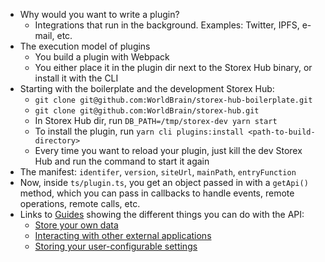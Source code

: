 - Why would you want to write a plugin?
  - Integrations that run in the background. Examples: Twitter, IPFS, e-mail, etc.
- The execution model of plugins
  - You build a plugin with Webpack
  - You either place it in the plugin dir next to the Storex Hub binary, or install it with the CLI
- Starting with the boilerplate and the development Storex Hub:
  - `git clone git@github.com:WorldBrain/storex-hub-boilerplate.git`
  - `git clone git@github.com:WorldBrain/storex-hub.git`
  - In Storex Hub dir, run `DB_PATH=/tmp/storex-dev yarn start`
  - To install the plugin, run `yarn cli plugins:install <path-to-build-directory>`
  - Every time you want to reload your plugin, just kill the dev Storex Hub and run the command to start it again
- The manifest: `identifer`, `version`, `siteUrl`, `mainPath`, `entryFunction`
- Now, inside `ts/plugin.ts`, you get an object passed in with a `getApi()` method, which you can pass in callbacks to handle events, remote operations, remote calls, etc.
- Links to [Guides](/storex-hub/guides/) showing the different things you can do with the API:
  - [Store your own data](/storex-hub/guides/storing-data/)
  - [Interacting with other external applications](/storex-hub/guides/remote-apps/)
  - [Storing your user-configurable settings](/storex-hub/guides/settings/)
